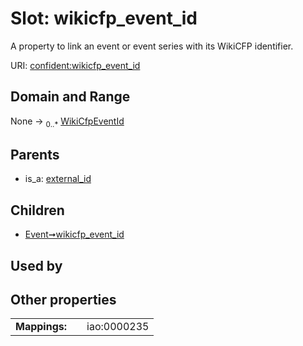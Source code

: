 
# Slot: wikicfp_event_id


A property to link an event or event series with its WikiCFP identifier.

URI: [confident:wikicfp_event_id](https://raw.githubusercontent.com/TIBHannover/ConfIDent_schema/main/src/linkml/confident_schema.yaml#wikicfp_event_id)


## Domain and Range

None &#8594;  <sub>0..\*</sub> [WikiCfpEventId](WikiCfpEventId.md)

## Parents

 *  is_a: [external_id](external_id.md)

## Children

 *  [Event➞wikicfp_event_id](Event_wikicfp_event_id.md)

## Used by


## Other properties

|  |  |  |
| --- | --- | --- |
| **Mappings:** | | iao:0000235 |

